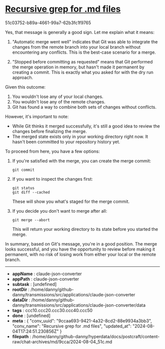 # [Recursive grep for .md files](https://claude.ai/chat/9ccaa693-9421-4a32-8cd2-88e9934a3bb3)

51c03752-b89a-4661-99a7-62b3fc1f9765

 Yes, that message is generally a good sign. Let me explain what it means:

1. "Automatic merge went well" indicates that Git was able to integrate the changes from the remote branch into your local branch without encountering any conflicts. This is the best-case scenario for a merge.

2. "Stopped before committing as requested" means that Git performed the merge operation in memory, but hasn't made it permanent by creating a commit. This is exactly what you asked for with the dry run approach.

Given this outcome:

1. You wouldn't lose any of your local changes.
2. You wouldn't lose any of the remote changes.
3. Git has found a way to combine both sets of changes without conflicts.

However, it's important to note:

- While Git thinks it merged successfully, it's still a good idea to review the changes before finalizing the merge.
- The merged state exists only in your working directory right now. It hasn't been committed to your repository history yet.

To proceed from here, you have a few options:

1. If you're satisfied with the merge, you can create the merge commit:
   ```
   git commit
   ```

2. If you want to inspect the changes first:
   ```
   git status
   git diff --cached
   ```
   These will show you what's staged for the merge commit.

3. If you decide you don't want to merge after all:
   ```
   git merge --abort
   ```
   This will return your working directory to its state before you started the merge.

In summary, based on Git's message, you're in a good position. The merge looks successful, and you have the opportunity to review before making it permanent, with no risk of losing work from either your local or the remote branch.

---

* **appName** : claude-json-converter
* **appPath** : claude-json-converter
* **subtask** : [undefined]
* **rootDir** : /home/danny/github-danny/transmissions/src/applications/claude-json-converter
* **dataDir** : /home/danny/github-danny/transmissions/src/applications/claude-json-converter/data
* **tags** : ccc10.ccc20.ccc30.ccc40.ccc50
* **done** : [undefined]
* **meta** : {
  "conv_uuid": "9ccaa693-9421-4a32-8cd2-88e9934a3bb3",
  "conv_name": "Recursive grep for .md files",
  "updated_at": "2024-08-04T17:24:51.230856Z"
}
* **filepath** : /home/danny/github-danny/hyperdata/docs/postcraft/content-raw/chat-archives/md/9cca/2024-08-04_51c.md